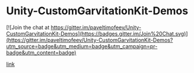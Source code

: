 # Unity-CustomGarvitationKit-Demos

[![Join the chat at https://gitter.im/paveltimofeev/Unity-CustomGarvitationKit-Demos](https://badges.gitter.im/Join%20Chat.svg)](https://gitter.im/paveltimofeev/Unity-CustomGarvitationKit-Demos?utm_source=badge&utm_medium=badge&utm_campaign=pr-badge&utm_content=badge)

[link](http://paveltimofeev.github.io/Unity-CustomGravitationsKit-Demos)
